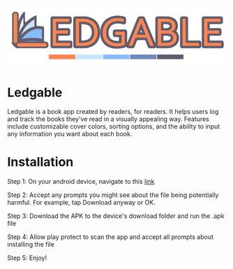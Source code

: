 ![alt text](assets/Ledgable_logo.png)

# Ledgable
Ledgable is a book app created by readers, for readers. It helps users log and track the books they've read in a visually appealing way. Features include customizable cover colors, sorting options, and the ability to input any information you want about each book.


# Installation
Step 1: On your android device, navigate to this [link](build/app/outputs/apk/release/app-release.apk) 

Step 2: Accept any prompts you might see about the file being potentially harmful. For example, tap Download anyway or OK.

Step 3: Download the APK to the device's download folder and run the .apk file 

Step 4: Allow play protect to scan the app and accept all prompts about installing the file

Step 5: Enjoy!

